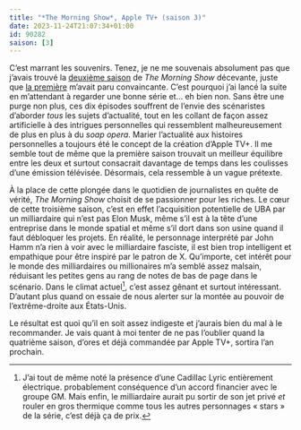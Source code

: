 ```yaml
---
title: "*The Morning Show*, Apple TV+ (saison 3)"
date: 2023-11-24T21:07:34+01:00
id: 90282 
saison: [3]
---
```


C’est marrant les souvenirs. Tenez, je ne me souvenais absolument pas que j’avais trouvé la [deuxième saison](https://voiretmanger.fr/morning-show-carson-ehrin-apple-tv/#2) de *The Morning Show* décevante, juste que [la première](https://voiretmanger.fr/morning-show-carson-ehrin-apple-tv/) m’avait paru convaincante. C’est pourquoi j’ai lancé la suite en m’attendant à regarder une bonne série et… eh bien non. Sans être une purge non plus, ces dix épisodes souffrent de l’envie des scénaristes d’aborder *tous* les sujets d’actualité, tout en les collant de façon assez artificielle à des intrigues personnelles qui ressemblent malheureusement de plus en plus à du *soap opera*. Marier l’actualité aux histoires personnelles a toujours été le concept de la création d’Apple TV+. Il me semble tout de même que la première saison trouvait un meilleur équilibre entre les deux et surtout consacrait davantage de temps dans les coulisses d’une émission télévisée. Désormais, cela ressemble à un vague prétexte.

À la place de cette plongée dans le quotidien de journalistes en quête de vérité, *The Morning Show* choisit de se passionner pour les riches. Le cœur de cette troisième saison, c’est en effet l’acquisition potentielle de UBA par un milliardaire qui n’est pas Elon Musk, même s’il est à la tête d’une entreprise dans le monde spatial et même s’il dort dans son usine quand il faut débloquer les projets. En réalité, le personnage interprété par John Hamm n’a rien à voir avec le milliardaire fasciste, il est bien trop intelligent et empathique pour être inspiré par le patron de X. Qu’importe, cet intérêt pour le monde des milliardaires ou millionaires m’a semblé assez malsain, réduisant les petites gens au rang de notes de bas de page dans le scénario. Dans le climat actuel[^1], c’est assez gênant et surtout intéressant. D’autant plus quand on essaie de nous alerter sur la montée au pouvoir de l’extrême-droite aux États-Unis.

Le résultat est quoi qu’il en soit assez indigeste et j’aurais bien du mal à le recommander. Je vais quant à moi tenter de ne pas l’oublier quand la quatrième saison, d’ores et déjà commandée par Apple TV+, sortira l’an prochain. 


[^1]: J’ai tout de même noté la présence d’une Cadillac Lyric entièrement électrique. probablement conséquence d’un accord financier avec le groupe GM. Mais enfin, le milliardaire aurait pu sortir de son jet privé *et* rouler en gros thermique comme tous les autres personnages « stars » de la série, c’est déjà ça de prix.